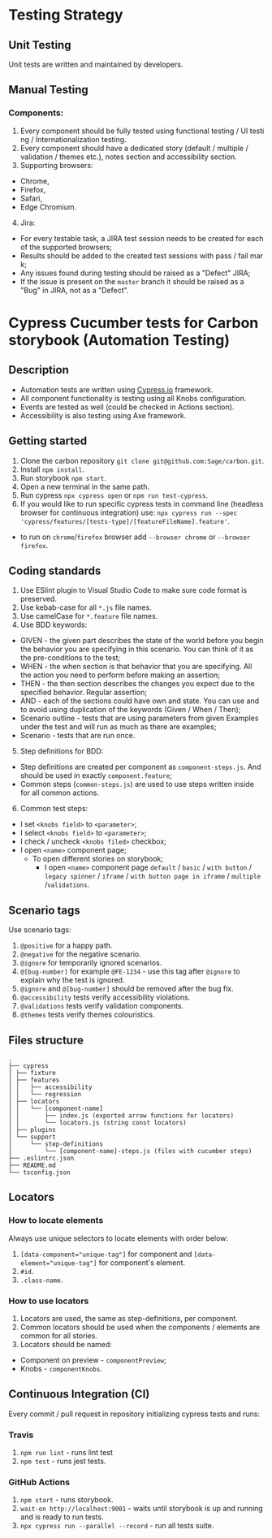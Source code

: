 # Testing Strategy

## Unit Testing
   Unit tests are written and maintained by developers.

## Manual Testing
### Components:
1. Every component should be fully tested using functional testing / UI testing / Internationalization testing.
2. Every component should have a dedicated story (default / multiple / validation / themes etc.),
   notes section and accessibility section.
3. Supporting browsers:
  * Chrome,
  * Firefox,
  * Safari,
  * Edge Chromium.
4. Jira:
  * For every testable task, a JIRA test session needs to be created for each of the supported browsers;
  * Results should be added to the created test sessions with pass / fail mark;
  * Any issues found during testing should be raised as a "Defect" JIRA;
  * If the issue is present on the `master` branch it should be raised as a "Bug" in JIRA, not as a "Defect".

# Cypress Cucumber tests for Carbon storybook (Automation Testing)

## Description
  * Automation tests are written using [Cypress.io](https://www.cypress.io/) framework.
  * All component functionality is testing using all Knobs configuration.
  * Events are tested as well (could be checked in Actions section).
  * Accessibility is also testing using Axe framework.

## Getting started
1. Clone the carbon repository `git clone git@github.com:Sage/carbon.git`.
3. Install `npm install`.
4. Run storybook `npm start`.
5. Open a new terminal in the same path.
6. Run cypress `npx cypress open` or `npm run test-cypress`.
7. If you would like to run specific cypress tests in command line (headless browser for continuous integration) use: `npx cypress run --spec 'cypress/features/[tests-type]/[featureFileName].feature'`.
  * to run on `chrome`/`firefox` browser add `--browser chrome` or `--browser firefox`. 

## Coding standards
1. Use ESlint plugin to Visual Studio Code to make sure code format is preserved.
2. Use kebab-case for all `*.js` file names.
3. Use camelCase for `*.feature` file names.
4. Use BDD keywords:
  * GIVEN - the given part describes the state of the world before you begin the behavior you are specifying in this scenario. You can think of it as the pre-conditions to the test;
  * WHEN - the when section is that behavior that you are specifying. All the action you need to perform before making an assertion;
  * THEN - the then section describes the changes you expect due to the specified behavior. Regular assertion;
  * AND - each of the sections could have own and state. You can use and to avoid using duplication of the keywords (Given / When / Then);
  * Scenario outline - tests that are using parameters from given Examples under the test and will run as much as there are examples;
  * Scenario - tests that are run once.
5. Step definitions for BDD:
  * Step definitions are created per component as `component-steps.js`. And should be used in exactly `component.feature`;
  * Common steps (`common-steps.js`) are used to use steps written inside for all common actions.
6. Common test steps:
  * I set `<knobs field>` to `<parameter>`;
  * I select `<knobs field>` to `<parameter>`;
  * I check / uncheck `<knobs filed>` checkbox;
  * I open `<name>` component page;
    * To open different stories on storybook;
      * I open `<name>` component page `default` / `basic` / `with button` / `legacy spinner` / `iframe` / `with button page in iframe` / `multiple` /`validations`.

## Scenario tags
Use scenario tags:
1. `@positive` for a happy path.
2. `@negative` for the negative scenario.
3. `@ignore` for temporarily ignored scenarios.
4. `@[bug-number]` for example `@FE-1234` - use this tag after `@ignore` to explain why the test is ignored.
5. `@ignore` and `@[bug-number]` should be removed after the bug fix.
6. `@accessibility` tests verify accessibility violations.
7. `@validations` tests verify validation components.
8. `@themes` tests verify themes colouristics.
## Files structure
```
.
├── cypress
│ ├── fixture
│ ├── features
│ │   ├── accessibility
│ │   └── regression
│ ├── locators
│ │   └── [component-name]
│ │       ├── index.js (exported arrow functions for locators)
│ │       └── locators.js (string const locators)
│ ├── plugins
│ └── support
│     └── step-definitions
│         └── [component-name]-steps.js (files with cucumber steps)
├── .eslintrc.json
├── README.md
└── tsconfig.json
```

## Locators
### How to locate elements
Always use unique selectors to locate elements with order below:
1. `[data-component="unique-tag"]` for component and `[data-element="unique-tag"]` for component's element.
2. `#id`.
3. `.class-name`.

### How to use locators
1. Locators are used, the same as step-definitions, per component.
2. Common locators should be used when the components / elements are common for all stories.
3. Locators should be named:
  * Component on preview - `componentPreview`;
  * Knobs - `componentKnobs`.

## Continuous Integration (CI)
Every commit / pull request in repository initializing cypress tests and runs:
### Travis
1. `npm run lint` - runs lint test
2. `npm test` - runs jest tests.
### GitHub Actions
1. `npm start` - runs storybook.
3. `wait-on http://localhost:9001` - waits until storybook is up and running and is ready to run tests.
4. `npx cypress run --parallel --record` - run all tests suite. 
